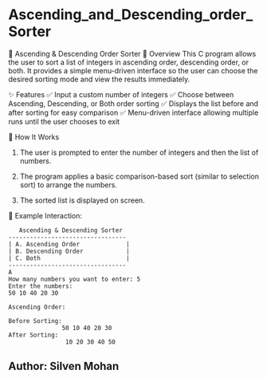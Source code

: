 # Ascending_and_Descending_order_Sorter

📄 Ascending & Descending Order Sorter
🎯 Overview
This C program allows the user to sort a list of integers in ascending order, descending order, or both. It provides a simple menu-driven interface so the user can choose the desired sorting mode and view the results immediately.

✨ Features
✅ Input a custom number of integers
✅ Choose between Ascending, Descending, or Both order sorting
✅ Displays the list before and after sorting for easy comparison
✅ Menu-driven interface allowing multiple runs until the user chooses to exit

🧠 How It Works
1. The user is prompted to enter the number of integers and then the list of numbers.

2. The program applies a basic comparison-based sort (similar to selection sort) to arrange the numbers.

3. The sorted list is displayed on screen.

📝 Example Interaction:
```
   Ascending & Descending Sorter
---------------------------------
| A. Ascending Order             |
| B. Descending Order            |
| C. Both                        |
---------------------------------
A
How many numbers you want to enter: 5
Enter the numbers:
50 10 40 20 30

Ascending Order:

Before Sorting:
               50 10 40 20 30
After Sorting:
                10 20 30 40 50
```

## Author: Silven Mohan

